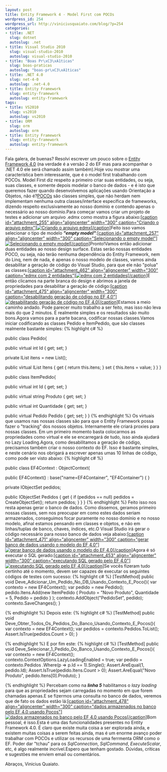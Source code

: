 ```yaml
--- 
layout: post
title: Entity Framework 4 - Model First com POCOs
wordpress_id: 254
wordpress_url: http://viniciusquaiato.com/blog/?p=254
categories: 
- title: .NET
  slug: dotnet
  autoslug: .net
- title: Visual Studio 2010
  slug: visual-studio-2010
  autoslug: visual-studio-2010
- title: "Boas Pr\xC3\xA1ticas"
  slug: boas-praticas
  autoslug: "boas-pr\xC3\xA1ticas"
- title: .NET 4.0
  slug: net-4-0
  autoslug: .net-4.0
- title: Entity Framework
  slug: entity-framework
  autoslug: entity-framework
tags: 
- title: VS2010
  slug: vs2010
  autoslug: vs2010
- title: ORM
  slug: orm
  autoslug: orm
- title: Entity Framework
  slug: entity-framework
  autoslug: entity-framework
---
```

Fala galera, de buenas? Resolvi escrever um pouco sobre o [Entity Framework 4.0](http://msdn.microsoft.com/en-us/library/bb399572%28VS.100%29.aspx) (na verdade é a versão 2 do EF mas para acompanhar o .NET 4.0 ele será chamado assim também).Hoje vou mostrar uma característica bem interessante, que é o model first trabalhando com POCOs. Model First diz respeito a primeiro criar suas entidades, ou seja, suas classes, e somente depois modelar o banco de dados - e é isto que queremos fazer quando desenvolvemos aplicações usando Orientação a Objetos, não é?[POCOs](http://en.wikipedia.org/wiki/Plain_Old_CLR_Object) são classes simples, que não herdam nem implementam nenhuma outra classes/interface específica de frameworks, dizendo respeito exclusivamente ao nosso domínio e contendo apenas o necessário ao nosso domínio.Para começar vamos criar um projeto de testes e adicionar um arquivo .edmx como mostra a figura abaixo:[[caption id="attachment_255" align="aligncenter" width="300" caption="Criando o arquivo edmx"]![Criando o arquivo edmx](http://viniciusquaiato.com/blog/wp-content/uploads/2009/11/Criando-o-arquivo-edmx-300x190.jpg "Criando o arquivo edmx")[/caption]](http://viniciusquaiato.com/blog/wp-content/uploads/2009/11/Criando-o-arquivo-edmx.jpg)Feito isso vamos selecionar o tipo de modelo _**"empty model"**_:[[caption id="attachment_257" align="aligncenter" width="300" caption="Selecionando o empty model"]![Selecionando o empty model](http://viniciusquaiato.com/blog/wp-content/uploads/2009/11/Selecionando-o-empty-model-300x266.jpg "Selecionando o empty model")[/caption]](http://viniciusquaiato.com/blog/wp-content/uploads/2009/11/Selecionando-o-empty-model.jpg)Pronto!Vamos então adicionar duas entidades ao nosso design surface. Estas serão nossas entidades POCO, ou seja, não terão nenhuma dependência do Entity Framework, nem do Linq, nem de nada, é apenas o nosso modelo de classes, vamos ainda desabilitar a geração de código do Visual Studio, para que ele não "polua" as classes:[[caption id="attachment_462" align="aligncenter" width="300" caption="edmx com 2 entidades"]![edmx com 2 entidades](http://viniciusquaiato.com/blog/wp-content/uploads/2010/01/edmx-com-2-entidades-300x181.jpg "edmx com 2 entidades")[/caption]](http://viniciusquaiato.com/blog/wp-content/uploads/2010/01/edmx-com-2-entidades.jpg)E então clicamos na parte branca do design e abrimos a janela de propriedades para desabilitar a geração de código:[[caption id="attachment_475" align="aligncenter" width="300" caption="desabilitando geração de código no EF 4.0"]![desabilitando geração de código no EF 4.0](http://viniciusquaiato.com/blog/wp-content/uploads/2010/01/desabilitando-geracao-de-codigo-no-EF4-300x157.jpg "desabilitando geração de código no EF4")[/caption]](http://viniciusquaiato.com/blog/wp-content/uploads/2010/01/desabilitando-geracao-de-codigo-no-EF4.jpg)Estamos a meio caminho andado. Pode parecer muito trabalho a ser feito, mas isso não leva mais do que 2 minutos. É realmente simples e os resultados são muito bons.Agora vamos para a parte bacana, codificar nossas classes.Vamos iniciar codificando as classes Pedido e ItemPedido, que são classes realmente bastante simples:
{% highlight c# %}

public class Pedido{    

public virtual int Id { get;
    set;
    }
    
private IList<itempedido> itens = new List<itempedido>();
    
public virtual IList<itempedido> Itens    {        get { return this.itens;
    }
        set { this.itens = value;
    }
    }
}


public class ItemPedido{    

public virtual int Id { get;
    set;
    }
    
public virtual string Produto { get;
    set;
    }
    
public virtual int Quantidade { get;
    set;
    }
    
public virtual Pedido Pedido { get;
    set;
    }
}
</itempedido></itempedido></itempedido>
{% endhighlight %}
Os virtuais que usamos nas nossas classes são para que o Entity Framework possa fazer o "tracking" dos nossos objetos. Internamente ele criará proxies para nossas classes. Em um primeiro momento basta colocarmos as propriedades como virtual e ele se encarregará de tudo, isso ainda ajudará no Lazy Loading.Agora, como desabilitamos a geração de código, precisamos também criar o nosso contexto do EF. Isso é bastante simples, e neste cenário nos obrigará a escrever apenas umas 10 linhas de código, como pode ser visto abaixo:
{% highlight c# %}

public class EF4Context : ObjectContext{    

public EF4Context()        : base("name=EF4Container", "EF4Container") { }
    
private IObjectSet<pedido> pedidos;
    
public IObjectSet<pedido> Pedidos    {        get        {            if (pedidos == null)                pedidos = CreateObjectSet<pedido>();
    return pedidos;
    }
    }
}
</pedido></pedido></pedido>
{% endhighlight %}
Feito isso nos resta apenas gerar o banco de dados. Como dissemos, geramos primeiro nossas classes, sem nos preocupar em como estes dados seriam armazenados, conseguimos focar puramente no nosso domínio e no nosso modelo, afinal estamos pensando em classes e objetos, e não em linhas/tuplas de banco, chaves, índices, etc.O Visual Studio irá gerar o código necessário para nosso banco de dados veja abaixo:[[caption id="attachment_471" align="aligncenter" width="300" caption="gerar banco de dados usando o modelo do EF 4.0"]![gerar banco de dados usando o modelo do EF 4.0](http://viniciusquaiato.com/blog/wp-content/uploads/2010/01/gerar-banco-de-dados-usando-o-modelo-300x158.jpg "gerar banco de dados usando o modelo do EF4")[/caption]](http://viniciusquaiato.com/blog/wp-content/uploads/2010/01/gerar-banco-de-dados-usando-o-modelo.jpg)Agora é só executar o SQL gerado:[[caption id="attachment_453" align="aligncenter" width="300" caption="executando SQL gerado pelo EF 4.0"]![executando SQL gerado pelo EF 4.0](http://viniciusquaiato.com/blog/wp-content/uploads/2010/01/executando-SQL-gerado-300x180.jpg "executando SQL gerado pelo EF4")[/caption]](http://viniciusquaiato.com/blog/wp-content/uploads/2010/01/executando-SQL-gerado.jpg)Se vocês fizeram tudo certinho até o momento, devem ser capazes de executar os seguintes códigos de testes com sucesso:
{% highlight c# %}
[TestMethod]
public void Deve_Adicionar_Um_Pedido_No_DB_Usando_Contexto_E_Poco(){
var contexto = new EF4Context();
var pedido = new Pedido();
    pedido.Itens.Add(new ItemPedido    {        Produto = "Novo Produto",        Quantidade = 5,        Pedido = pedido    }
);
    contexto.AddObject("PedidoSet", pedido);
    contexto.SaveChanges();
    }

{% endhighlight %}
Depois este:
{% highlight c# %}
[TestMethod]
public void Deve_Obter_Todos_Os_Pedidos_Do_Banco_Usando_Contexto_E_Pocos(){
var contexto = new EF4Context();
var pedidos = contexto.Pedidos.ToList();
    Assert.IsTrue(pedidos.Count > 0);
    }

{% endhighlight %}
E por fim este:
{% highlight c# %}
[TestMethod]
public void Deve_Selecionar_1_Pedido_Do_Banco_Usando_Contexto_E_Pocos(){
var contexto = new EF4Context();
    contexto.ContextOptions.LazyLoadingEnabled = true;
var pedido = contexto.Pedidos                            .Where(p => p.Id == 1).Single();
    Assert.AreEqual(1, pedido.Id);
    Assert.IsTrue(pedido.Itens.Count > 0);
    Assert.AreEqual("Novo Produto", pedido.Itens[0].Produto);
    }

{% endhighlight %}
Percebam como na _**linha 5**_ habilitamos o _lazy loading_ para que as propriedades sejam carregadas no momento em que forem chamadas apenas.E se fizermos uma consulta no banco de dados, veremos que de fato os dados estão lá:[[caption id="attachment_478" align="aligncenter" width="300" caption="dados armazenados no banco pelo EF 4.0 usando Pocos"]![dados armazenados no banco pelo EF 4.0 usando Pocos](http://viniciusquaiato.com/blog/wp-content/uploads/2010/01/dados-armazenados-no-banco-pelo-EF4-usando-Pocos-300x180.jpg "dados armazenados no banco pelo EF 4.0 usando Pocos")[/caption]](http://viniciusquaiato.com/blog/wp-content/uploads/2010/01/dados-armazenados-no-banco-pelo-EF4-usando-Pocos.jpg)Bom pessoal, é isso.Esta é uma das funcionalidades presentes no Entity Framework 4.0. É claro que existe muita coisa a ser explorada ainda, e existem muitas coisas a serem feitas ainda, mas é um enorme avanço poder trabalhar com POCOs e utilizar os recursos de uma ferrmenta ORM como o EF. Poder dar "tchau" para os _SqlConnection_, _SqlCommand_, _ExecuteScalar_, etc, é algo realmente incrível.Espero que tenham gostado. Dúvidas, críticas e sugestões me enviem email ou comentários.

Abraços,
Vinicius Quaiato.
